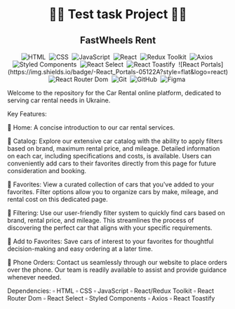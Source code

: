 <h1 align="center"> 👨‍💻 Test task Project 👩‍💻 </h1>
<h2 align="center">   FastWheels Rent   </h2>

<p align="center">
  <img src="https://img.shields.io/badge/-HTML-05122A?style=flat&logo=HTML5" alt="HTML">&nbsp;
  <img src="https://img.shields.io/badge/-CSS-05122A?style=flat&logo=CSS3&logoColor=2965f1" alt="CSS">&nbsp;
  <img src="https://img.shields.io/badge/-JavaScript-05122A?style=flat&logo=javascript" alt="JavaScript">&nbsp;
  <img src="https://img.shields.io/badge/-React-05122A?style=flat&logo=react" alt="React">&nbsp;
  <img src="https://img.shields.io/badge/-Redux_Toolkit-05122A?style=flat&logo=redux" alt="Redux Toolkit">&nbsp;
  <img src="https://img.shields.io/badge/-Axios-05122A?style=flat&logo=axios" alt="Axios">&nbsp;
  <img src="https://img.shields.io/badge/-Styled_Components-05122A?style=flat&logo=styled-components" alt="Styled Components">&nbsp;
  <img src="https://img.shields.io/badge/-React_Select-05122A?style=flat&logo=react" alt="React Select">&nbsp;
  <img src="https://img.shields.io/badge/-React_Toastify-05122A?style=flat&logo=react" alt="React Toastify">&nbsp;
  ![React Portals](https://img.shields.io/badge/-React_Portals-05122A?style=flat&logo=react)
  <img src="https://img.shields.io/badge/-React_Router_Dom-05122A?style=flat&logo=react-router" alt="React Router Dom">&nbsp;
  <img src="https://img.shields.io/badge/-Git-05122A?style=flat&logo=git" alt="Git">&nbsp;
  <img src="https://img.shields.io/badge/-GitHub-05122A?style=flat&logo=github" alt="GitHub">&nbsp;
  <img src="https://img.shields.io/badge/-Figma-05122A?style=flat&logo=figma" alt="Figma">&nbsp;
</p>

Welcome to the repository for the Car Rental online platform, dedicated to serving car rental needs in Ukraine.

Key Features:

🔘 Home: A concise introduction to our car rental services.

🔘 Catalog: Explore our extensive car catalog with the ability to apply filters based on brand, maximum rental price, and mileage. Detailed information on each car, including specifications and costs, is available. Users can conveniently add cars to their favorites directly from this page for future consideration and booking.

🔘 Favorites: View a curated collection of cars that you've added to your favorites. Filter options allow you to organize cars by make, mileage, and rental cost on this dedicated page.

🔘 Filtering: Use our user-friendly filter system to quickly find cars based on brand, rental price, and mileage. This streamlines the process of discovering the perfect car that aligns with your specific requirements.

🔘 Add to Favorites: Save cars of interest to your favorites for thoughtful decision-making and easy ordering at a later time.

🔘 Phone Orders: Contact us seamlessly through our website to place orders over the phone. Our team is readily available to assist and provide guidance whenever needed.

Dependencies:
▫️ HTML ▫️ CSS ▫️ JavaScript ▫️ React/Redux Toolkit ▫️ React Router Dom ▫️ React Select ▫️ Styled Components ▫️ Axios ▫️ React Toastify

